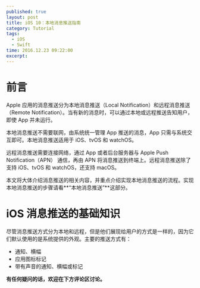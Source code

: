 ```yaml
---
published: true
layout: post
title: iOS 10：本地消息推送指南
category: Tutorial
tags: 
  - iOS
  - Swift
time: 2016.12.23 09:22:00
excerpt: 
---
```


# 前言

Apple 应用的消息推送分为本地消息推送（Local Notification）和远程消息推送（Remote Notification）。当有新的消息时，可以通过本地或远程推送告知用户，即使 App 并未运行。

本地消息推送不需要联网，由系统统一管理 App 推送的消息，App 只需与系统交互即可。本地消息推送适用于 iOS、tvOS 和 watchOS。

远程消息推送需要连接网络，通过 App 或者后台服务器与 Apple Push Notification（APN） 通信，再由 APN 将消息推送到终端上。远程消息推送除了支持 iOS、tvOS 和 watchOS，还支持 macOS。

本文将大体介绍消息推送的相关内容，并重点介绍实现本地消息推送的流程。实现本地消息推送的步骤请看**“本地消息推送”**这部分。

# iOS 消息推送的基础知识

尽管消息推送方式分为本地和远程，但是他们展现给用户的方式是一样的，因为它们默认使用的是系统提供的外观。主要的推送方式有：

- 通知、横幅
- 应用图标标记
- 带有声音的通知、横幅或标记




**有任何疑问的话，欢迎在下方评论区讨论。**

